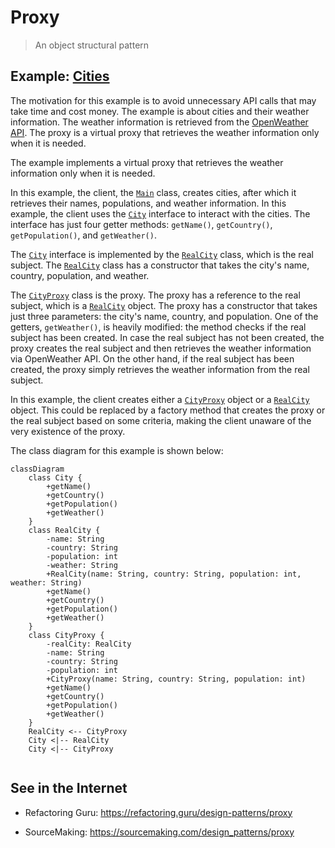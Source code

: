 # Proxy

> An object structural pattern

## Example: [Cities](../../src/main/java/proxy/cities)

The motivation for this example is to avoid unnecessary API calls that may take time and cost money. The example is about cities and their weather information. The weather information is retrieved from the [OpenWeather API](https://openweathermap.org/api). The proxy is a virtual proxy that retrieves the weather information only when it is needed.

The example implements a virtual proxy that retrieves the weather information only when it is needed.

In this example, the client, the [`Main`](../../src/main/java/proxy/cities/Main.java) class, creates cities, after which it retrieves their names, populations, and weather information. In this example, the client uses the [`City`](../../src/main/java/proxy/cities/City.java) interface to interact with the cities. The interface has just four getter methods: `getName()`, `getCountry()`, `getPopulation()`, and `getWeather()`.

The [`City`](../../src/main/java/proxy/cities/City.java) interface is implemented by the [`RealCity`](../../src/main/java/proxy/cities/RealCity.java) class, which is the real subject. The [`RealCity`](../../src/main/java/proxy/cities/RealCity.java) class has a constructor that takes the city's name, country, population, and weather.

The [`CityProxy`](../../src/main/java/proxy/cities/CityProxy.java) class is the proxy. The proxy has a reference to the real subject, which is a [`RealCity`](../../src/main/java/proxy/cities/RealCity.java) object. The proxy has a constructor that takes just three parameters: the city's name, country, and population. One of the getters, `getWeather()`, is heavily modified: the method checks if the real subject has been created. In case the real subject has not been created, the proxy creates the real subject and then retrieves the weather information via OpenWeather API. On the other hand, if the real subject has been created, the proxy simply retrieves the weather information from the real subject.

In this example, the client creates either a [`CityProxy`](../../src/main/java/proxy/cities/CityProxy.java) object or a [`RealCity`](../../src/main/java/proxy/cities/RealCity.java) object. This could be replaced by a factory method that creates the proxy or the real subject based on some criteria, making the client unaware of the very existence of the proxy.

The class diagram for this example is shown below:

```mermaid
classDiagram
    class City {
        +getName()
        +getCountry()
        +getPopulation()
        +getWeather()
    }
    class RealCity {
        -name: String
        -country: String
        -population: int
        -weather: String
        +RealCity(name: String, country: String, population: int, weather: String)
        +getName()
        +getCountry()
        +getPopulation()
        +getWeather()
    }
    class CityProxy {
        -realCity: RealCity
        -name: String
        -country: String
        -population: int
        +CityProxy(name: String, country: String, population: int)
        +getName()
        +getCountry()
        +getPopulation()
        +getWeather()
    }
    RealCity <-- CityProxy
    City <|-- RealCity
    City <|-- CityProxy
   
```

## See in the Internet

- Refactoring Guru: https://refactoring.guru/design-patterns/proxy

- SourceMaking: https://sourcemaking.com/design_patterns/proxy






